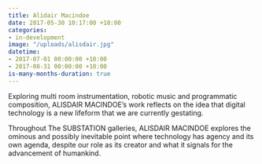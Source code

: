 ```yaml
---
title: Alidair Macindoe
date: 2017-05-30 10:17:00 +10:00
categories:
- in-development
image: "/uploads/alisdair.jpg"
datetime:
- 2017-07-01 00:00:00 +10:00
- 2017-08-31 00:00:00 +10:00
is-many-months-duration: true
---
```


Exploring multi room instrumentation, robotic music and programmatic composition, ALISDAIR
MACINDOE’s work reflects on the idea that digital technology is a new lifeform that we are currently
gestating.

Throughout The SUBSTATION galleries, ALISDAIR MACINDOE explores the ominous and possibly
inevitable point where technology has agency and its own agenda, despite our role as its creator and what
it signals for the advancement of humankind.
